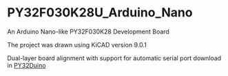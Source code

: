 # PY32F030K28U_Arduino_Nano
An Arduino Nano-like PY32F030K28 Development Board

The project was drawn using KiCAD version 9.0.1

Dual-layer board alignment with support for automatic serial port download in [PY32Duino](https://github.com/py32duino/)
